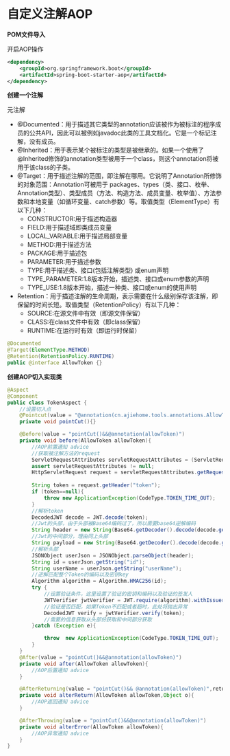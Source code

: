# 自定义注解AOP

**POM文件导入**

开启AOP操作

```xml
<dependency>
    <groupId>org.springframework.boot</groupId>
    <artifactId>spring-boot-starter-aop</artifactId>
</dependency>
```

**创建一个注解**

元注解

- @Documented：用于描述其它类型的annotation应该被作为被标注的程序成员的公共API，因此可以被例如javadoc此类的工具文档化。它是一个标记注解，没有成员。
- @Inherited：用于表示某个被标注的类型是被继承的。如果一个使用了@Inherited修饰的annotation类型被用于一个class，则这个annotation将被用于该class的子类。
- @Target：用于描述注解的范围，即注解在哪用。它说明了Annotation所修饰的对象范围：Annotation可被用于 packages、types（类、接口、枚举、Annotation类型）、类型成员（方法、构造方法、成员变量、枚举值）、方法参数和本地变量（如循环变量、catch参数）等。取值类型（ElementType）有以下几种：
  - CONSTRUCTOR:用于描述构造器
  - FIELD:用于描述域即类成员变量
  - LOCAL_VARIABLE:用于描述局部变量
  - METHOD:用于描述方法
  - PACKAGE:用于描述包
  - PARAMETER:用于描述参数
  - TYPE:用于描述类、接口(包括注解类型) 或enum声明
  - TYPE_PARAMETER:1.8版本开始，描述类、接口或enum参数的声明
  - TYPE_USE:1.8版本开始，描述一种类、接口或enum的使用声明
- Retention：用于描述注解的生命周期，表示需要在什么级别保存该注解，即保留的时间长短。取值类型（RetentionPolicy）有以下几种：
  - SOURCE:在源文件中有效（即源文件保留）
  - CLASS:在class文件中有效（即class保留）
  - RUNTIME:在运行时有效（即运行时保留）

```java
@Documented
@Target(ElementType.METHOD)
@Retention(RetentionPolicy.RUNTIME)
public @interface AllowToken {}
```

**创建AOP切入实现类**

```java
@Aspect
@Component
public class TokenAspect {
    //设置切入点
    @Pointcut(value = "@annotation(cn.ajiehome.tools.annotations.AllowToken)")
    private void pointCut(){}

    @Before(value = "pointCut()&&@annotation(allowToken)")
    private void before(AllowToken allowToken){
        //AOP前置通知 advice
        //获取被注解方法的request
        ServletRequestAttributes servletRequestAttributes = (ServletRequestAttributes) RequestContextHolder.getRequestAttributes();
        assert servletRequestAttributes != null;
        HttpServletRequest request = servletRequestAttributes.getRequest();
        
        String token = request.getHeader("token");
        if (token==null){
            throw new ApplicationException(CodeType.TOKEN_TIME_OUT);
        }
        //解析token
        DecodedJWT decode = JWT.decode(token);
        //Jwt的头部，由于头部被Base64编码过了，所以需要base64逆解编码
        String header = new String(Base64.getDecoder().decode(decode.getHeader()));
        //Jwt的中间部分，理由同上头部
        String payload = new String(Base64.getDecoder().decode(decode.getPayload()));
        //解析头部
        JSONObject userJson = JSONObject.parseObject(header);
        String id = userJson.getString("id");
        String userName = userJson.getString("userName");
        //逆解匹配整个Token的编码以及密钥key
        Algorithm algorithm = Algorithm.HMAC256(id);
        try {
            //设置验证条件，这里设置了验证的密钥和编码以及验证的签发人
            JWTVerifier jwtVerifier = JWT.require(algorithm).withIssuer(userName).build();
            //验证是否匹配，如果Token不匹配或者超时，此处将抛出异常
            DecodedJWT verify = jwtVerifier.verify(token);
            //需要的信息获取从头部份获取和中间部分获取
        }catch (Exception e){

            throw  new ApplicationException(CodeType.TOKEN_TIME_OUT);
        }
    }
    @After(value = "pointCut()&&@annotation(allowToken)")
    private void after(AllowToken allowToken){
        //AOP后置通知 advice
    }

    @AfterReturning(value = "pointCut()&& @annotation(allowToken)",returning = "o")
    private void alterReturn(AllowToken allowToken,Object o){
        //AOP返回通知 advice
    }

    @AfterThrowing(value = "pointCut()&&@annotation(allowToken)")
    private void alterError(AllowToken allowToken){
        //AOP异常通知 advice
    }
}

```

